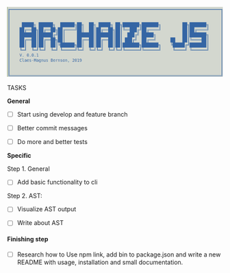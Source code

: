 ![logo](assets/logo.png)

TASKS

**General**

- [ ] Start using develop and feature branch
- [ ] Better commit messages
- [ ] Do more and better tests 


**Specific**

Step 1. General
- [ ] Add basic functionality to cli

Step 2. AST:
- [ ] Visualize AST output
- [ ] Write about AST



#### Finishing step

- [ ] Research how to Use npm link, add bin to package.json and write a new README with usage, installation and small documentation.

